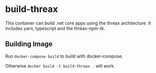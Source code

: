 # build-threax
This container can build .net core apps using the threax architecture. It includes yarn, typescript and the threax-npm-tk.

## Building Image
Run `docker-compose build` to build with docker-compose.

Otherwise `docker build -t build-threax .` will work.